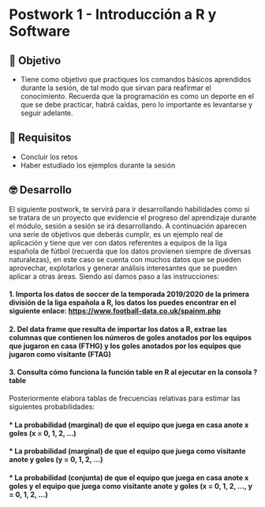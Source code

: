 # Postwork 1 - Introducción a R y Software
## :dart: Objetivo
- Tiene como objetivo que practiques los comandos básicos aprendidos durante la sesión, de tal modo que sirvan para reafirmar el conocimiento. Recuerda que la programación es como un deporte en el que se debe practicar, habrá caídas, pero lo importante es levantarse y seguir adelante.

## 🔧 Requisitos
* Concluir los retos
* Haber estudiado los ejemplos durante la sesión

## 🤓 Desarrollo
El siguiente postwork, te servirá para ir desarrollando habilidades como si se tratara de un proyecto que evidencie el progreso del aprendizaje durante el módulo, sesión a sesión se irá desarrollando. A continuación aparecen una serie de objetivos que deberás cumplir, es un ejemplo real de aplicación y tiene que ver con datos referentes a equipos de la liga española de fútbol (recuerda que los datos provienen siempre de diversas naturalezas), en este caso se cuenta con muchos datos que se pueden aprovechar, explotarlos y generar análisis interesantes que se pueden aplicar a otras áreas. Siendo así damos paso a las instrucciones:

#### 1. Importa los datos de soccer de la temporada 2019/2020 de la primera división de la liga española a R, los datos los puedes encontrar en el siguiente enlace: https://www.football-data.co.uk/spainm.php

#### 2. Del data frame que resulta de importar los datos a R, extrae las columnas que contienen los números de goles anotados por los equipos que jugaron en casa (FTHG) y los goles anotados por los equipos que jugaron como visitante (FTAG)

#### 3. Consulta cómo funciona la función table en R al ejecutar en la consola ?table

Posteriormente elabora tablas de frecuencias relativas para estimar las siguientes probabilidades:

#### * La probabilidad (marginal) de que el equipo que juega en casa anote x goles (x = 0, 1, 2, ...)
#### * La probabilidad (marginal) de que el equipo que juega como visitante anote y goles (y = 0, 1, 2, ...)
#### * La probabilidad (conjunta) de que el equipo que juega en casa anote x goles y el equipo que juega como visitante anote y goles (x = 0, 1, 2, ..., y = 0, 1, 2, ...)
